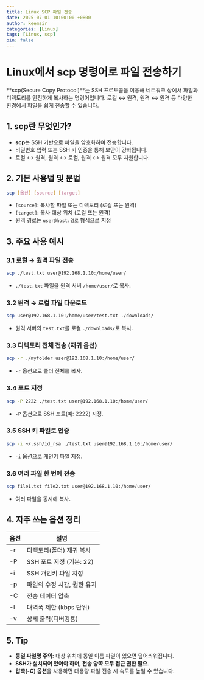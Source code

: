 ```yaml
---
title: Linux SCP 파일 전송
date: 2025-07-01 10:00:00 +0800
author: keemsir
categories: [Linux]
tags: [Linux, scp]
pin: false
---
```



# Linux에서 scp 명령어로 파일 전송하기

**scp(Secure Copy Protocol)**는 SSH 프로토콜을 이용해 네트워크 상에서 파일과 디렉토리를 안전하게 복사하는 명령어입니다. 로컬 ↔ 원격, 원격 ↔ 원격 등 다양한 환경에서 파일을 쉽게 전송할 수 있습니다.

## 1. scp란 무엇인가?

- **scp**는 SSH 기반으로 파일을 암호화하여 전송합니다.
- 비밀번호 입력 또는 SSH 키 인증을 통해 보안이 강화됩니다.
- 로컬 ↔ 원격, 원격 ↔ 로컬, 원격 ↔ 원격 모두 지원합니다.

## 2. 기본 사용법 및 문법

```bash
scp [옵션] [source] [target]
```

- `[source]`: 복사할 파일 또는 디렉토리 (로컬 또는 원격)
- `[target]`: 복사 대상 위치 (로컬 또는 원격)
- 원격 경로는 `user@host:경로` 형식으로 지정

## 3. 주요 사용 예시

### 3.1 로컬 → 원격 파일 전송

```bash
scp ./test.txt user@192.168.1.10:/home/user/
```
- `./test.txt` 파일을 원격 서버 `/home/user/`로 복사.

### 3.2 원격 → 로컬 파일 다운로드

```bash
scp user@192.168.1.10:/home/user/test.txt ./downloads/
```
- 원격 서버의 `test.txt`를 로컬 `./downloads/`로 복사.

### 3.3 디렉토리 전체 전송 (재귀 옵션)

```bash
scp -r ./myfolder user@192.168.1.10:/home/user/
```
- `-r` 옵션으로 폴더 전체를 복사.

### 3.4 포트 지정

```bash
scp -P 2222 ./test.txt user@192.168.1.10:/home/user/
```
- `-P` 옵션으로 SSH 포트(예: 2222) 지정.

### 3.5 SSH 키 파일로 인증

```bash
scp -i ~/.ssh/id_rsa ./test.txt user@192.168.1.10:/home/user/
```
- `-i` 옵션으로 개인키 파일 지정.

### 3.6 여러 파일 한 번에 전송

```bash
scp file1.txt file2.txt user@192.168.1.10:/home/user/
```
- 여러 파일을 동시에 복사.

## 4. 자주 쓰는 옵션 정리

| 옵션 | 설명 |
|------|------|
| -r   | 디렉토리(폴더) 재귀 복사 |
| -P   | SSH 포트 지정 (기본: 22) |
| -i   | SSH 개인키 파일 지정 |
| -p   | 파일의 수정 시간, 권한 유지 |
| -C   | 전송 데이터 압축 |
| -l   | 대역폭 제한 (kbps 단위) |
| -v   | 상세 출력(디버깅용) |

## 5. Tip

- **동일 파일명 주의:** 대상 위치에 동일 이름 파일이 있으면 덮어씌워집니다.
- **SSH가 설치되어 있어야 하며, 전송 양쪽 모두 접근 권한 필요**.
- **압축(-C) 옵션**을 사용하면 대용량 파일 전송 시 속도를 높일 수 있습니다.
